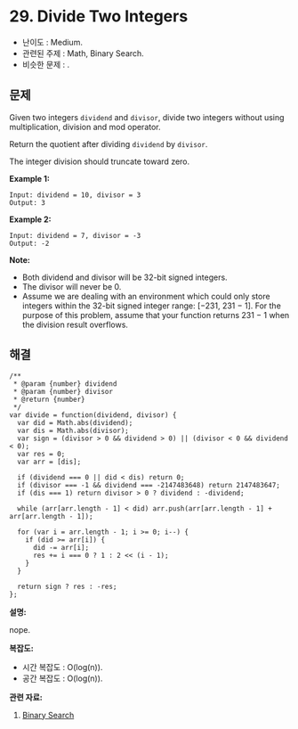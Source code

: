 # 29. Divide Two Integers

- 난이도 : Medium.
- 관련된 주제 : Math, Binary Search.
- 비슷한 문제 : .

## 문제

Given two integers `dividend` and `divisor`, divide two integers without using multiplication, division and mod operator.

Return the quotient after dividing `dividend` by `divisor`.

The integer division should truncate toward zero.

**Example 1:**

```
Input: dividend = 10, divisor = 3
Output: 3
```

**Example 2:**

```
Input: dividend = 7, divisor = -3
Output: -2
```

**Note:**

- Both dividend and divisor will be 32-bit signed integers.
- The divisor will never be 0.
- Assume we are dealing with an environment which could only store integers within the 32-bit signed integer range: [−231, 231 − 1]. For the purpose of this problem, assume that your function returns 231 − 1 when the division result overflows.

## 해결

```
/**
 * @param {number} dividend
 * @param {number} divisor
 * @return {number}
 */
var divide = function(dividend, divisor) {
  var did = Math.abs(dividend);
  var dis = Math.abs(divisor);
  var sign = (divisor > 0 && dividend > 0) || (divisor < 0 && dividend < 0);
  var res = 0;
  var arr = [dis];

  if (dividend === 0 || did < dis) return 0;
  if (divisor === -1 && dividend === -2147483648) return 2147483647;
  if (dis === 1) return divisor > 0 ? dividend : -dividend;

  while (arr[arr.length - 1] < did) arr.push(arr[arr.length - 1] + arr[arr.length - 1]);

  for (var i = arr.length - 1; i >= 0; i--) {
    if (did >= arr[i]) {
      did -= arr[i];
      res += i === 0 ? 1 : 2 << (i - 1);
    }
  }

  return sign ? res : -res;
};
```

**설명:**

nope.

**복잡도:**

- 시간 복잡도 : O(log(n)).
- 공간 복잡도 : O(log(n)).

**관련 자료:**

1. [Binary Search](https://github.com/trekhleb/javascript-algorithms/tree/master/src/algorithms/search/binary-search)
